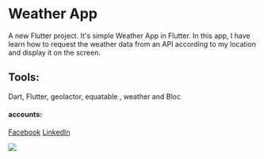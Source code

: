 # Weather App 

A new Flutter project.
It's simple Weather App in Flutter. In this app, I have learn how to request the weather data from an API according to my location and display it on the screen.

## Tools:
Dart, Flutter, geolactor, equatable , weather and Bloc

#### accounts:
[Facebook](https://www.facebook.com/ahmd.ahraf30/)
[LinkedIn](https://www.linkedin.com/in/ahmed-ashraf-39a798194/?utm_source=share&utm_campaign=share_via&utm_content=profile&utm_medium=android_app)

<div>
<img src="https://github.com/Ahraf01096/weather_app2/assets/136133152/608648aa-3e6e-4a78-b51a-649381193844">
</div>
